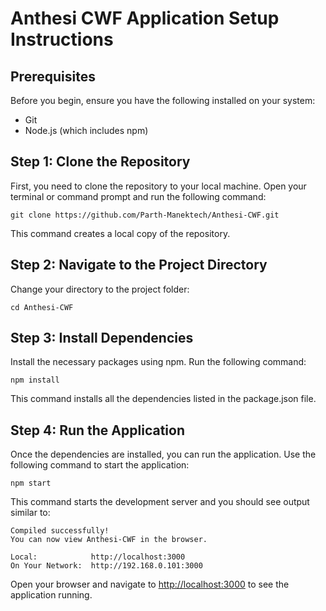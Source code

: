# Anthesi CWF Application Setup Instructions

## Prerequisites
Before you begin, ensure you have the following installed on your system:
- Git
- Node.js (which includes npm)

## Step 1: Clone the Repository
First, you need to clone the repository to your local machine. Open your terminal or command prompt and run the following command:
```
git clone https://github.com/Parth-Manektech/Anthesi-CWF.git
```
This command creates a local copy of the repository.

## Step 2: Navigate to the Project Directory
Change your directory to the project folder:
```
cd Anthesi-CWF
```

## Step 3: Install Dependencies
Install the necessary packages using npm. Run the following command:
```
npm install
```
This command installs all the dependencies listed in the package.json file.

## Step 4: Run the Application
Once the dependencies are installed, you can run the application. Use the following command to start the application:
```
npm start
```
This command starts the development server and you should see output similar to:
```
Compiled successfully!
You can now view Anthesi-CWF in the browser.

Local:            http://localhost:3000
On Your Network:  http://192.168.0.101:3000
```
Open your browser and navigate to [http://localhost:3000](http://localhost:3000) to see the application running.
